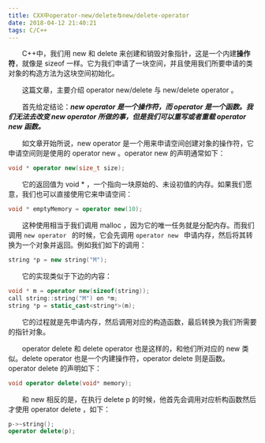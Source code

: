 ```yaml
---
title: CXX中operator-new/delete与new/delete-operator
date: 2018-04-12 21:40:21
tags: C/C++
---
```


&emsp;&emsp;C++中，我们用 new 和 delete 来创建和销毁对象指针，这是一个内建**操作符**，就像是 sizeof 一样。它为我们申请了一块空间，并且使用我们所要申请的类对象的构造方法为这块空间初始化。

&emsp;&emsp;这篇文章，主要介绍 operator new/delete 与 new/delete operator 。

<!--more-->

&emsp;&emsp;首先给定结论：***new operator 是一个操作符，而 operator 是一个函数。我们无法去改变 new operator 所做的事，但是我们可以重写或者重载 operator new 函数。*** 

&emsp;&emsp;如文章开始所说，new operator 是一个用来申请空间创建对象的操作符，它申请空间则是使用的 operator new 。operator new  的声明通常如下：

```c++
void * operator new(size_t size);
```

&emsp;&emsp;它的返回值为 void * ，一个指向一块原始的、未设初值的内存。如果我们愿意，我们也可以直接使用它来申请空间：

```c++
void * emptyMemory = operator new(10);
```

&emsp;&emsp;这种使用相当于我们调用 malloc ，因为它的唯一任务就是分配内存。而我们调用 `new operator ` 的时候，它会先调用 `operator new ` 申请内存，然后将其转换为一个对象并返回。例如我们如下的调用：

```c++
string *p = new string("M");
```

&emsp;&emsp;它的实现类似于下边的内容：

```c++
void * m = operator new(sizeof(string));
call string::string("M") on *m;
string *p = static_cast<string*>(m);
```

&emsp;&emsp;它的过程就是先申请内存，然后调用对应的构造函数，最后转换为我们所需要的指针对象。

&emsp;&emsp;operator delete 和 delete operator 也是这样的，和他们所对应的 new 类似。delete operator 也是一个内建操作符，operator delete 则是函数。operator delete 的声明如下：

```c++
void operator delete(void* memory);
```

&emsp;&emsp;和 new 相反的是，在执行 delete p 的时候，他首先会调用对应析构函数然后才使用 operator delete ，如下：

```c++
p->~string();
operator delete(p);
```

